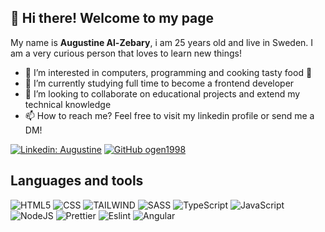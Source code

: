 <h2>👋 Hi there! Welcome to my page</h2>

My name is <b>Augustine Al-Zebary</b>, i am 25 years old and live in Sweden. I am a very curious person that loves to learn new things!

- 👀 I’m interested in computers, programming and cooking tasty food 🍔
- 🌱 I’m currently studying full time to become a frontend developer 
- 💞️ I’m looking to collaborate on educational projects and extend my technical knowledge
- 📫 How to reach me? Feel free to visit my linkedin profile or send me a DM!

[![Linkedin: Augustine](https://img.shields.io/badge/-Augustine-blue?style=flat-square&logo=Linkedin&logoColor=white&link=https://www.linkedin.com/in/augustine-al-zebary-1094a5163/)]([https://www.linkedin.com/in/thaianebraga/](https://www.linkedin.com/in/augustine-al-zebary-1094a5163/))
[![GitHub ogen1998](https://img.shields.io/github/followers/ogen1998?label=follow&style=social)](https://github.com/ogen1998)


<h2>Languages and tools</h2>

![HTML5](https://img.shields.io/badge/HTML5-E34F26?style=for-the-badge&logo=html5&logoColor=white)
![CSS](https://img.shields.io/badge/CSS3-1572B6?style=for-the-badge&logo=css3&logoColor=white)
![TAILWIND](https://img.shields.io/badge/Tailwind-1A2C34?style=for-the-badge&logo=tailwindcss&logoColor=white)
![SASS](https://img.shields.io/badge/Sass-CC6699?style=for-the-badge&logo=sass&logoColor=white)
![TypeScript](https://img.shields.io/badge/TypeScript-007ACC?style=for-the-badge&logo=typescript&logoColor=white)
![JavaScript](https://img.shields.io/badge/JavaScript-323330?style=for-the-badge&logo=javascript&logoColor=F7DF1E)
![NodeJS](https://img.shields.io/badge/Node.js-43853D?style=for-the-badge&logo=node.js&logoColor=white)
![Prettier](https://img.shields.io/badge/prettier-1A2C34?style=for-the-badge&logo=prettier&logoColor=F7BA3E)
![Eslint](https://img.shields.io/badge/eslint-3A33D1?style=for-the-badge&logo=eslint&logoColor=white)
![Angular]([https://img.shields.io/badge/eslint-3A33D1?style=for-the-badge&logo=eslint&logoColor=white](https://img.shields.io/badge/-Angular-DD0031?style=flat-square&logo=angular&logoColor=white))






<!---
Ogen1998/Ogen1998 is a ✨ special ✨ repository because its `README.md` (this file) appears on your GitHub profile.
You can click the Preview link to take a look at your changes.
--->
